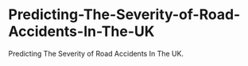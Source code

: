 # Predicting-The-Severity-of-Road-Accidents-In-The-UK
Predicting The Severity of Road Accidents In The UK. 
